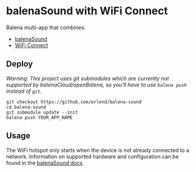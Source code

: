 # balenaSound with WiFi Connect

Balena multi-app that combines:

- [balenaSound](https://sound.balenalabs.io)
- [WiFi Connect](https://github.com/balena-io/wifi-connect)

## Deploy

_Warning: This project uses git submodules which are currently not supported by
balenaCloud/openBalena, so you'll have to use `balena push` instead of `git`._

    git checkout https://github.com/erlend/balena-sound
    cd balena-sound
    git submodule update --init
    balena push YOUR_APP_NAME

## Usage

The WiFi hotspot only starts when the device is not already connected to a
network. Information on supported hardware and configuration can be found in the
[balenaSound docs](https://sound.balenalabs.io/docs/usage/).
